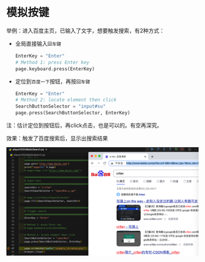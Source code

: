 # 模拟按键

举例：进入百度主页，已输入了文字，想要触发搜索，有2种方式：

* 全局直接输入`回车键`
    ```python
    EnterKey = "Enter"
    # Method 1: press Enter key
    page.keyboard.press(EnterKey)
    ```
* 定位到`百度一下`按钮，再按`回车键`
    ```python
    EnterKey = "Enter"
    # Method 2: locate element then click
    SearchButtonSelector = "input#su"
    page.press(SearchButtonSelector, EnterKey)
    ```

注：估计定位到按钮后，再click点击，也是可以的。有空再深究。

效果：触发了百度搜索后，显示出搜索结果

![playwright_triggered_search_show_result](../assets/img/playwright_triggered_search_show_result.png)
